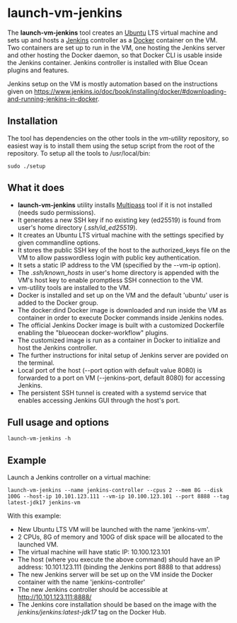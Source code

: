 # launch-vm-jenkins
The **launch-vm-jenkins** tool creates an [Ubuntu](https://ubuntu.com/) LTS virtual machine and sets up and hosts a [Jenkins](https://www.jenkins.io/) controller as a [Docker](https://www.docker.com/) container on the VM.
Two containers are set up to run in the VM, one hosting the Jenkins server and other hosting the Docker daemon, so that Docker CLI is usable inside the Jenkins container.
Jenkins controller is installed with Blue Ocean plugins and features.

Jenkins setup on the VM is mostly automation based on the instructions given on https://www.jenkins.io/doc/book/installing/docker/#downloading-and-running-jenkins-in-docker.

## Installation
The tool has dependencies on the other tools in the *vm-utility* repository, so easiest way is to install them using the setup script from the root of the repository.
To setup all the tools to /usr/local/bin:
```
sudo ./setup
```

## What it does
* **launch-vm-jenkins** utility installs [Multipass](https://multipass.run/) tool if it is not installed (needs sudo permissions).
* It generates a new SSH key if no existing key (ed25519) is found from user's home directory (*.ssh/id_ed25519*).
* It creates an Ubuntu LTS virtual machine with the settings specified by given commandline options.
* It stores the public SSH key of the host to the authorized_keys file on the VM to allow passwordless login with public key authentication.
* It sets a static IP address to the VM (specified by the --vm-ip option).
* The *.ssh/known_hosts* in user's home directory is appended with the VM's host key to enable promptless SSH connection to the VM.
* vm-utility tools are installed to the VM.
* Docker is installed and set up on the VM and the default 'ubuntu' user is added to the Docker group.
* The docker:dind Docker image is downloaded and run inside the VM as container in order to execute Docker commands inside Jenkins nodes.
* The official Jenkins Docker image is built with a customized Dockerfile enabling the "blueocean docker-workflow" plugins.
* The customized image is run as a container in Docker to initialize and host the Jenkins controller.
* The further instructions for inital setup of Jenkins server are povided on the terminal.
* Local port of the host (--port option with default value 8080) is forwarded to a port on VM (--jenkins-port, default 8080) for accessing Jenkins.
* The persistent SSH tunnel is created with a systemd service that enables accessing Jenkins GUI through the host's port.

## Full usage and options
```
launch-vm-jenkins -h
```
## Example
Launch a Jenkins controller on a virtual machine:
```
launch-vm-jenkins --name jenkins-controller --cpus 2 --mem 8G --disk 100G --host-ip 10.101.123.111 --vm-ip 10.100.123.101 --port 8888 --tag latest-jdk17 jenkins-vm
```
With this example:
* New Ubuntu LTS VM will be launched with the name 'jenkins-vm'.
* 2 CPUs, 8G of memory and 100G of disk space will be allocated to the launched VM.
* The virtual machine will have static IP: 10.100.123.101
* The host (where you execute the above command) should have an IP address: 10.101.123.111 (binding the Jenkins port 8888 to that address)
* The new Jenkins server will be set up on the VM inside the Docker container with the name 'jenkins-controller'
* The new Jenkins controller should be accessible at http://10.101.123.111:8888/
* The Jenkins core installation should be based on the image with the *jenkins/jenkins:latest-jdk17* tag on the Docker Hub.
